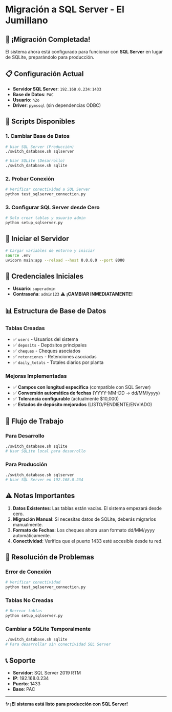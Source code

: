 # Migración a SQL Server - El Jumillano

## 🎉 ¡Migración Completada!

El sistema ahora está configurado para funcionar con **SQL Server** en lugar de SQLite, preparándolo para producción.

## 📋 Configuración Actual

- **Servidor SQL Server**: `192.168.0.234:1433`
- **Base de Datos**: `PAC`
- **Usuario**: `h2o`
- **Driver**: `pymssql` (sin dependencias ODBC)

## 🔧 Scripts Disponibles

### 1. **Cambiar Base de Datos**
```bash
# Usar SQL Server (Producción)
./switch_database.sh sqlserver

# Usar SQLite (Desarrollo)
./switch_database.sh sqlite
```

### 2. **Probar Conexión**
```bash
# Verificar conectividad a SQL Server
python test_sqlserver_connection.py
```

### 3. **Configurar SQL Server desde Cero**
```bash
# Solo crear tablas y usuario admin
python setup_sqlserver.py
```

## 🚀 Iniciar el Servidor

```bash
# Cargar variables de entorno y iniciar
source .env
uvicorn main:app --reload --host 0.0.0.0 --port 8000
```

## 🔑 Credenciales Iniciales

- **Usuario**: `superadmin`
- **Contraseña**: `admin123` ⚠️ **¡CAMBIAR INMEDIATAMENTE!**

## 📊 Estructura de Base de Datos

### Tablas Creadas
- ✅ `users` - Usuarios del sistema
- ✅ `deposits` - Depósitos principales  
- ✅ `cheques` - Cheques asociados
- ✅ `retenciones` - Retenciones asociadas
- ✅ `daily_totals` - Totales diarios por planta

### Mejoras Implementadas
- ✅ **Campos con longitud específica** (compatible con SQL Server)
- ✅ **Conversión automática de fechas** (YYYY-MM-DD → dd/MM/yyyy)
- ✅ **Tolerancia configurable** (actualmente $10,000)
- ✅ **Estados de depósito mejorados** (LISTO/PENDIENTE/ENVIADO)

## 🔄 Flujo de Trabajo

### Para Desarrollo
```bash
./switch_database.sh sqlite
# Usar SQLite local para desarrollo
```

### Para Producción
```bash
./switch_database.sh sqlserver  
# Usar SQL Server en 192.168.0.234
```

## ⚠️ Notas Importantes

1. **Datos Existentes**: Las tablas están vacías. El sistema empezará desde cero.
2. **Migración Manual**: Si necesitas datos de SQLite, deberás migrarlos manualmente.
3. **Formato de Fechas**: Los cheques ahora usan formato dd/MM/yyyy automáticamente.
4. **Conectividad**: Verifica que el puerto 1433 esté accesible desde tu red.

## 🐛 Resolución de Problemas

### Error de Conexión
```bash
# Verificar conectividad
python test_sqlserver_connection.py
```

### Tablas No Creadas
```bash
# Recrear tablas
python setup_sqlserver.py
```

### Cambiar a SQLite Temporalmente
```bash
./switch_database.sh sqlite
# Para desarrollar sin conectividad SQL Server
```

## 📞 Soporte

- **Servidor**: SQL Server 2019 RTM
- **IP**: 192.168.0.234
- **Puerto**: 1433  
- **Base**: PAC

---
**✨ ¡El sistema está listo para producción con SQL Server!**
